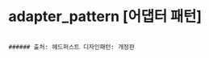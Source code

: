 # adapter_pattern [어댑터 패턴]

```````````````````````````````````````````````````````````````````````````````````````````````````````````````````````````````````````````````

###### 출처: 헤드퍼스트 디자인패턴: 개정판
